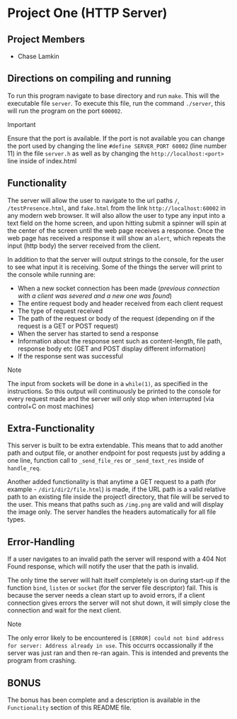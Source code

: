 # Project One (HTTP Server)

## Project Members
- Chase Lamkin

## Directions on compiling and running
To run this program navigate to base directory and run ```make```. This will the executable file ```server```. To execute this file, run the command ```./server```, this will run the program on the port ```600002```.

> [!IMPORTANT]
> Ensure that the port is available. If the port is not available you can change the port used by changing the line ```#define SERVER_PORT 60002``` (line number 11) in the file ```server.h``` as well as by changing the ```http://localhost:<port>``` line inside of index.html  

## Functionality
The server will allow the user to navigate to the url paths ```/```, ```/testPresence.html```, and ```fake.html``` from the link ```http://localhost:60002``` in any modern web browser. It will also allow the user to type any input into a text field on the home screen, and upon hitting submit a spinner will spin at the center of the screen until the web page receives a response. Once the web page has received a response it will show an ```alert```, which repeats the input (http body) the server received from the client.

In addition to that the server will output strings to the console, for the user to see what input it is receiving.
Some of the things the server will print to the console while running are:
- When a new socket connection has been made (_previous connection with a client was severed and a new one was found_)
- The entire request body and header received from each client request
- The type of request received
- The path of the request or body of the request (depending on if the request is a GET or POST request)
- When the server has started to send a response
- Information about the response sent such as content-length, file path, response body etc (GET and POST display different information)
- If the response sent was successful

> [!NOTE]
> The input from sockets will be done in a ```while(1)```, as specified in the instructions. So this output will continuously be printed to the console for every request made and the server will only stop when interrupted (via control+C on most machines)

## Extra-Functionality
This server is built to be extra extendable. This means that to add another path and output file, or another endpoint for post requests just by adding a one line, function call to ```_send_file_res``` or ```_send_text_res``` inside of ```handle_req```. 

Another added functionality is that anytime a GET request to a path (for example - ```/dir1/dir2/file.html```) is made, if the URL path is a valid relative path to an existing file inside the project1 directory, that file will be served to the user. This means that paths such as ```/img.png``` are valid and will display the image only. The server handles the headers automatically for all file types.

## Error-Handling
If a user navigates to an invalid path the server will respond with a 404 Not Found response, which will notify the user that the path is invalid.

The only time the server will halt itself completely is on during start-up if the function ```bind```, ```listen``` or ```socket``` (for the server file descriptor) fail. This is because the server needs a clean start up to avoid errors, if a client connection gives errors the server will not shut down, it will simply close the connection and wait for the next client.

> [!NOTE]
> The only error likely to be encountered is ```[ERROR] could not bind address for server: Address already in use```. This occurrs occassionally if the server was just ran and then re-ran again. This is intended and prevents the program from crashing.

## BONUS
The bonus has been complete and a description is available in the ```Functionality``` section of this README file.


